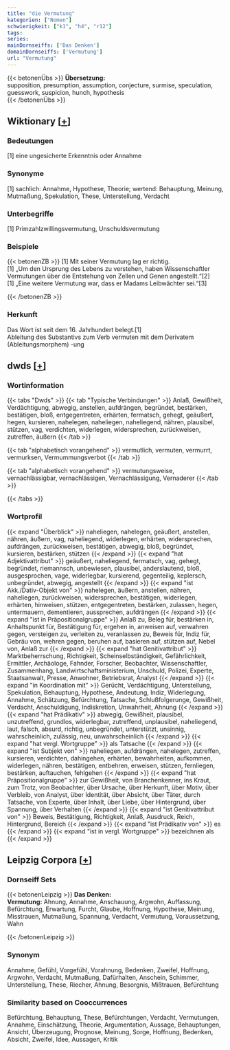 ```yaml
---
title: "die Vermutung"
kategorien: ["Nomen"]
schwierigkeit: ["k1", "h4", "r12"]
tags:
series:
mainDornseiffs: ['Das Denken']
domainDornseiffs: ['Vermutung']
url: "Vermutung"
---
```


{{< betonenÜbs >}}
**Übersetzung:**  
supposition, presumption, assumption, conjecture, surmise, speculation, guesswork, suspicion, hunch, hypothesis  
{{< /betonenÜbs >}}

## Wiktionary [[+](https://de.wiktionary.org/wiki/Vermutung)]

### Bedeutungen
[1] eine ungesicherte Erkenntnis oder Annahme  

### Synonyme
[1] sachlich: Annahme, Hypothese, Theorie; wertend: Behauptung, Meinung, Mutmaßung, Spekulation, These, Unterstellung, Verdacht  

### Unterbegriffe
[1] Primzahlzwillingsvermutung, Unschuldsvermutung  

### Beispiele
{{< betonenZB >}}
[1] Mit seiner Vermutung lag er richtig.  
[1] „Um den Ursprung des Lebens zu verstehen, haben Wissenschaftler Vermutungen über die Entstehung von Zellen und Genen angestellt.“[2]  
[1] „Eine weitere Vermutung war, dass er Madams Leibwächter sei.“[3]  

{{< /betonenZB >}}
### Herkunft
Das Wort ist seit dem 16. Jahrhundert belegt.[1]  
Ableitung des Substantivs zum Verb vermuten mit dem Derivatem (Ableitungsmorphem) -ung  



## dwds [[+](https://www.dwds.de/wb/Vermutung)]

### Wortinformation
{{< tabs "Dwds" >}}
{{< tab "Typische Verbindungen" >}}
Anlaß, Gewißheit, Verdächtigung, abwegig, anstellen, aufdrängen, begründet, bestärken, bestätigen, bloß, entgegentreten, erhärten, fermatsch, gehegt, geäußert, hegen, kursieren, nahelegen, naheliegen, naheliegend, nähren, plausibel, stützen, vag, verdichten, widerlegen, widersprechen, zurückweisen, zutreffen, äußern
{{< /tab >}}

{{< tab "alphabetisch vorangehend" >}}
vermutlich, vermuten, vermurrt, vermurksen, Vermummungsverbot
{{< /tab >}}

{{< tab "alphabetisch vorangehend" >}}
vermutungsweise, vernachlässigbar, vernachlässigen, Vernachlässigung, Vernaderer
{{< /tab >}}

{{< /tabs >}}

### Wortprofil
{{< expand "Überblick" >}} naheliegen, nahelegen, geäußert, anstellen, nähren, äußern, vag, naheliegend, widerlegen, erhärten, widersprechen, aufdrängen, zurückweisen, bestätigen, abwegig, bloß, begründet, kursieren, bestärken, stützen {{< /expand >}}
{{< expand "hat Adjektivattribut" >}} geäußert, naheliegend, fermatsch, vag, gehegt, begründet, riemannsch, unbewiesen, plausibel, anderslautend, bloß, ausgesprochen, vage, widerlegbar, kursierend, gegenteilig, keplersch, unbegründet, abwegig, angestellt {{< /expand >}}
{{< expand "ist Akk./Dativ-Objekt von" >}} nahelegen, äußern, anstellen, nähren, naheliegen, zurückweisen, widersprechen, bestätigen, widerlegen, erhärten, hinweisen, stützen, entgegentreten, bestärken, zulassen, hegen, untermauern, dementieren, aussprechen, aufdrängen {{< /expand >}}
{{< expand "ist in Präpositionalgruppe" >}} Anlaß zu, Beleg für, bestärken in, Anhaltspunkt für, Bestätigung für, ergehen in, anweisen auf, verwahren gegen, versteigen zu, verleiten zu, veranlassen zu, Beweis für, Indiz für, Gebräu von, wehren gegen, beruhen auf, basieren auf, stützen auf, Nebel von, Anlaß zur {{< /expand >}}
{{< expand "hat Genitivattribut" >}} Marktbeherrschung, Richtigkeit, Scheinselbständigkeit, Gefährlichkeit, Ermittler, Archäologe, Fahnder, Forscher, Beobachter, Wissenschaftler, Zusammenhang, Landwirtschaftsministerium, Unschuld, Polizei, Experte, Staatsanwalt, Presse, Anwohner, Betriebsrat, Analyst {{< /expand >}}
{{< expand "in Koordination mit" >}} Gerücht, Verdächtigung, Unterstellung, Spekulation, Behauptung, Hypothese, Andeutung, Indiz, Widerlegung, Annahme, Schätzung, Befürchtung, Tatsache, Schlußfolgerunge, Gewißheit, Verdacht, Anschuldigung, Indiskretion, Unwahrheit, Ahnung {{< /expand >}}
{{< expand "hat Prädikativ" >}} abwegig, Gewißheit, plausibel, unzutreffend, grundlos, widerlegbar, zutreffend, unplausibel, naheliegend, laut, falsch, absurd, richtig, unbegründet, unterstützt, unsinnig, wahrscheinlich, zulässig, neu, unwahrscheinlich {{< /expand >}}
{{< expand "hat vergl. Wortgruppe" >}} als Tatsache {{< /expand >}}
{{< expand "ist Subjekt von" >}} naheliegen, aufdrängen, nahelegen, zutreffen, kursieren, verdichten, dahingehen, erhärten, bewahrheiten, aufkommen, widerlegen, nähren, bestätigen, entbehren, erweisen, stützen, fernliegen, bestärken, auftauchen, fehlgehen {{< /expand >}}
{{< expand "hat Präpositionalgruppe" >}} zur Gewißheit, von Branchenkenner, ins Kraut, zum Trotz, von Beobachter, über Ursache, über Herkunft, über Motiv, über Verbleib, von Analyst, über Identität, über Absicht, über Täter, durch Tatsache, von Experte, über Inhalt, über Liebe, über Hintergrund, über Spannung, über Verhalten {{< /expand >}}
{{< expand "ist Genitivattribut von" >}} Beweis, Bestätigung, Richtigkeit, Anlaß, Ausdruck, Reich, Hintergrund, Bereich {{< /expand >}}
{{< expand "ist Prädikativ von" >}} es {{< /expand >}}
{{< expand "ist in vergl. Wortgruppe" >}} bezeichnen als {{< /expand >}}

## Leipzig Corpora [[+](https://corpora.uni-leipzig.de/en/res?word=Vermutung&corpusId=deu_newscrawl-public_2018)]

### Dornseiff Sets
{{< betonenLeipzig >}}
**Das Denken:**  
**Vermutung:** Ahnung, Annahme, Anschauung, Argwohn, Auffassung, Befürchtung, Erwartung, Furcht, Glaube, Hoffnung, Hypothese, Meinung, Misstrauen, Mutmaßung, Spannung, Verdacht, Vermutung, Voraussetzung, Wahn  

{{< /betonenLeipzig >}}

### Synonym
Annahme, Gefühl, Vorgefühl, Vorahnung, Bedenken, Zweifel, Hoffnung, Argwohn, Verdacht, Mutmaßung, Dafürhalten, Anschein, Schimmer, Unterstellung, These, Riecher, Ahnung, Besorgnis, Mißtrauen, Befürchtung


### Similarity based on Cooccurrences
Befürchtung, Behauptung, These, Befürchtungen, Verdacht, Vermutungen, Annahme, Einschätzung, Theorie, Argumentation, Aussage, Behauptungen, Ansicht, Überzeugung, Prognose, Meinung, Sorge, Hoffnung, Bedenken, Absicht, Zweifel, Idee, Aussagen, Kritik

